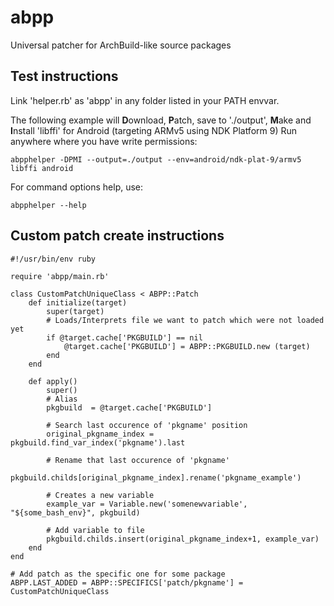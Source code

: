 # abpp
Universal patcher for ArchBuild-like source packages

## Test instructions
Link 'helper.rb' as  'abpp' in any folder listed in your PATH envvar.

The following example will **D**ownload, **P**atch, save to './output', **M**ake and **I**nstall 'libffi' for Android (targeting ARMv5 using NDK Platform 9)
Run anywhere where you have write permissions:
```
abpphelper -DPMI --output=./output --env=android/ndk-plat-9/armv5 libffi android
```

For command options help, use:
```
abpphelper --help
```

## Custom patch create instructions
```
#!/usr/bin/env ruby

require 'abpp/main.rb'

class CustomPatchUniqueClass < ABPP::Patch
	def initialize(target)
		super(target)
		# Loads/Interprets file we want to patch which were not loaded yet
		if @target.cache['PKGBUILD'] == nil
			@target.cache['PKGBUILD'] = ABPP::PKGBUILD.new (target)
		end
	end
	
	def apply()
		super()
		# Alias
		pkgbuild  = @target.cache['PKGBUILD']
		
		# Search last occurence of 'pkgname' position
		original_pkgname_index = pkgbuild.find_var_index('pkgname').last
		
		# Rename that last occurence of 'pkgname'
		pkgbuild.childs[original_pkgname_index].rename('pkgname_example')
		
		# Creates a new variable
		example_var = Variable.new('somenewvariable', "${some_bash_env}", pkgbuild)
		
		# Add variable to file
		pkgbuild.childs.insert(original_pkgname_index+1, example_var)
	end
end

# Add patch as the specific one for some package
ABPP.LAST_ADDED = ABPP::SPECIFICS['patch/pkgname'] = CustomPatchUniqueClass

```
